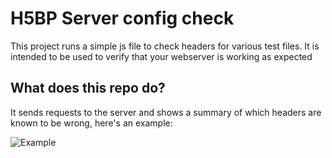 # H5BP Server config check

This project runs a simple js file to check headers for various test files. It is intended to be
used to verify that your webserver is working as expected

## What does this repo do?

It sends requests to the server and shows a summary of which headers are known to be wrong, here's an example:

![Example](https://github.com/h5bp/server-configs/raw/master/test/img/server-config-consistency.png?20120328)
